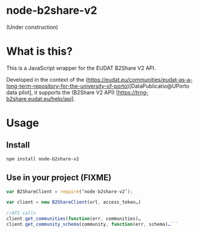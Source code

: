 # node-b2share-v2

(Under construction)

# What is this?

This is a JavaScript wrapper for the EUDAT B2Share V2 API.

Developed in the context of the (https://eudat.eu/communities/eudat-as-a-long-term-repository-for-the-university-of-porto)[DataPublicatio@UPorto data pilot], it supports the (B2Share V2 API) [https://trng-b2share.eudat.eu/help/api].

# Usage

## Install

```bash
npm install node-b2share-v2
```

## Use in your project (FIXME)

```javascript
var B2ShareClient = require(’node-b2share-v2’);

var client = new B2ShareClient(url, access_token…) 

//API calls
client.get_communities(function(err, communities)…
client.get_community_schema(community, function(err, schema)…```




